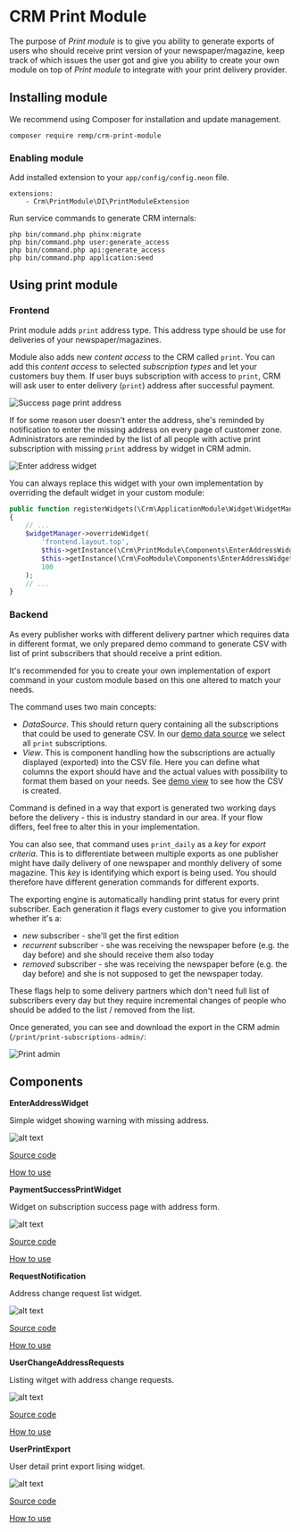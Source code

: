 # CRM Print Module

The purpose of *Print module* is to give you ability to generate exports of users who should receive print version of your newspaper/magazine, keep track of which issues the user got and give you ability to create your own module on top of *Print module* to integrate with your print delivery provider.

## Installing module

We recommend using Composer for installation and update management.

```shell
composer require remp/crm-print-module
```

### Enabling module

Add installed extension to your `app/config/config.neon` file.

```neon
extensions:
	- Crm\PrintModule\DI\PrintModuleExtension
```

Run service commands to generate CRM internals:

```
php bin/command.php phinx:migrate
php bin/command.php user:generate_access
php bin/command.php api:generate_access
php bin/command.php application:seed
```

## Using print module

### Frontend

Print module adds `print` address type. This address type should be use for deliveries of your newspaper/magazines.

Module also adds new *content access* to the CRM called `print`. You can add this *content access* to selected *subscription types* and let your customers buy them. If user buys subscription with access to `print`, CRM will ask user to enter delivery (`print`) address after successful payment.

![Success page print address](docs/delivery_address.png)

If for some reason user doesn't enter the address, she's reminded by notification to enter the missing address on every page of customer zone. Administrators are reminded by the list of all people with active print subscription with missing `print` address by widget in CRM admin.

![Enter address widget](docs/enter_address_widget.png) 

You can always replace this widget with your own implementation by overriding the default widget in your custom module:

```php
public function registerWidgets(\Crm\ApplicationModule\Widget\WidgetManagerInterface $widgetManager)
{
    // ...
    $widgetManager->overrideWidget(
        'frontend.layout.top',
        $this->getInstance(\Crm\PrintModule\Components\EnterAddressWidget::class),
        $this->getInstance(\Crm\FooModule\Components\EnterAddressWidget::class),
        100
    );
    // ...
}
```

### Backend

As every publisher works with different delivery partner which requires data in different format, we only prepared demo command to generate CSV with list of print subscribers that should receive a print edition.

It's recommended for you to create your own implementation of export command in your custom module based on this one altered to match your needs.

The command uses two main concepts:

* *DataSource*. This should return query containing all the subscriptions that could be used to generate CSV. In our [demo data source](./src/app/modules/PrintModule/model/Export/DailyExportDataSource.php) we select all `print` subscriptions.
* *View*. This is component handling how the subscriptions are actually displayed (exported) into the CSV file. Here you can define what columns the export should have and the actual values with possibility to format them based on your needs. See [demo view](./src/app/modules/PrintModule/model/Export/DailyExportView.php) to see how the CSV is created.

Command is defined in a way that export is generated two working days before the delivery - this is industry standard in our area. If your flow differs, feel free to alter this in your implementation.

You can also see, that command uses `print_daily` as a *key* for *export criteria*. This is to differentiate between multiple exports as one publisher might have daily delivery of one newspaper and monthly delivery of some magazine. This *key* is identifying which export is being used. You should therefore have different generation commands for different exports.

The exporting engine is automatically handling print status for every print subscriber. Each generation it flags every customer to give you information whether it's a:

* *new* subscriber - she'll get the first edition
* *recurrent* subscriber - she was receiving the newspaper before (e.g. the day before) and she should receive them also today
* *removed* subscriber - she was receiving the newspaper before (e.g. the day before) and she is not supposed to get the newspaper today.

These flags help to some delivery partners which don't need full list of subscribers every day but they require incremental changes of people who should be added to the list / removed from the list.

Once generated, you can see and download the export in the CRM admin (`/print/print-subscriptions-admin/`:

![Print admin](docs/print_admin.png)

## Components

**EnterAddressWidget**

Simple widget showing warning with missing address.

![alt text](docs/address_warning.png "EnterAddressWidget")

[Source code](https://github.com/remp2020/crm-print-module/blob/93ebdc8168a28f5bd5e754582dae60e9159d1036/src/components/EnterAddressWidget/EnterAddressWidget.php#L1)

[How to use](https://github.com/remp2020/crm-print-module/blob/93ebdc8168a28f5bd5e754582dae60e9159d1036/src/PrintModule.php#L91)

**PaymentSuccessPrintWidget**

Widget on subscription success page with address form.

![alt text](docs/succes_print_widget.png "PaymentSuccessPrintWidget")

[Source code](https://github.com/remp2020/crm-print-module/blob/93ebdc8168a28f5bd5e754582dae60e9159d1036/src/components/PaymentSuccessPrintWidget/PaymentSuccessPrintWidget.php#L1)

[How to use](https://github.com/remp2020/crm-print-module/blob/93ebdc8168a28f5bd5e754582dae60e9159d1036/src/PrintModule.php#L86)

**RequestNotification**

Address change request list widget.

![alt text](docs/address_change_request.png "RequestNotification")

[Source code](https://github.com/remp2020/crm-print-module/blob/93ebdc8168a28f5bd5e754582dae60e9159d1036/src/components/RequestsNotification/RequestNotification.php#L1)

[How to use](https://github.com/remp2020/crm-print-module/blob/93ebdc8168a28f5bd5e754582dae60e9159d1036/src/PrintModule.php#L81)

**UserChangeAddressRequests**

Listing witget with address change requests.

![alt text](docs/address_change_requests.png "UserChangeAddressRequests")

[Source code](https://github.com/remp2020/crm-print-module/blob/93ebdc8168a28f5bd5e754582dae60e9159d1036/src/components/UserChangeAddressRequests/UserChangeAddressRequests.php#L1)

[How to use](https://github.com/remp2020/crm-print-module/blob/93ebdc8168a28f5bd5e754582dae60e9159d1036/src/PrintModule.php#L76)

**UserPrintExport**

User detail print export lising widget.

![alt text](docs/print_exports.png "UserPrintExport")

[Source code](https://github.com/remp2020/crm-print-module/blob/93ebdc8168a28f5bd5e754582dae60e9159d1036/src/components/UserPrintExport/UserPrintExport.php#L1)

[How to use](https://github.com/remp2020/crm-print-module/blob/93ebdc8168a28f5bd5e754582dae60e9159d1036/src/PrintModule.php#L71)


